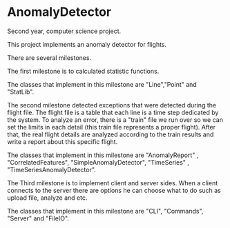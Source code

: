 # AnomalyDetector
 Second year, computer science project.
 
 This project implements an anomaly detector for flights.
 
 There are several milestones.
 
The first milestone is to calculated statistic functions.

The classes that implement in this milestone are "Line","Point" and "StatLib".

The second milestone detected exceptions that were detected during the flight file.
The flight file is a table that each line is a time step dedicated by the system.
To analyze an error, there is a "train" file we run over so we can set the limits in each detail (this train file represents a proper flight).
After that, the real flight details are analyzed according to the train results and write a report about this specific flight.

The classes that implement in this milestone are "AnomalyReport" , "CorrelatedFeatures", "SimpleAnomalyDetector", "TimeSeries" , "TimeSeriesAnomalyDetector".

The Third milestone is to implement client and server sides. When a client connects to the server there are options he can choose what to do such as upload file, analyze and etc.

The classes that implement in this milestone are "CLI", "Commands", "Server" and "FileIO".
